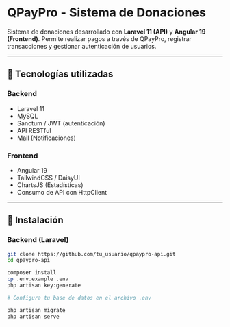# QPayPro - Sistema de Donaciones

Sistema de donaciones desarrollado con **Laravel 11 (API)** y **Angular 19 (Frontend)**. Permite realizar pagos a través de QPayPro, registrar transacciones y gestionar autenticación de usuarios.

---

## 🔧 Tecnologías utilizadas

### Backend
- Laravel 11
- MySQL
- Sanctum / JWT (autenticación)
- API RESTful
- Mail (Notificaciones)

### Frontend
- Angular 19
- TailwindCSS / DaisyUI
- ChartsJS (Estadísticas)
- Consumo de API con HttpClient

---

## 🚀 Instalación

### Backend (Laravel)

```bash
git clone https://github.com/tu_usuario/qpaypro-api.git
cd qpaypro-api

composer install
cp .env.example .env
php artisan key:generate

# Configura tu base de datos en el archivo .env

php artisan migrate
php artisan serve
